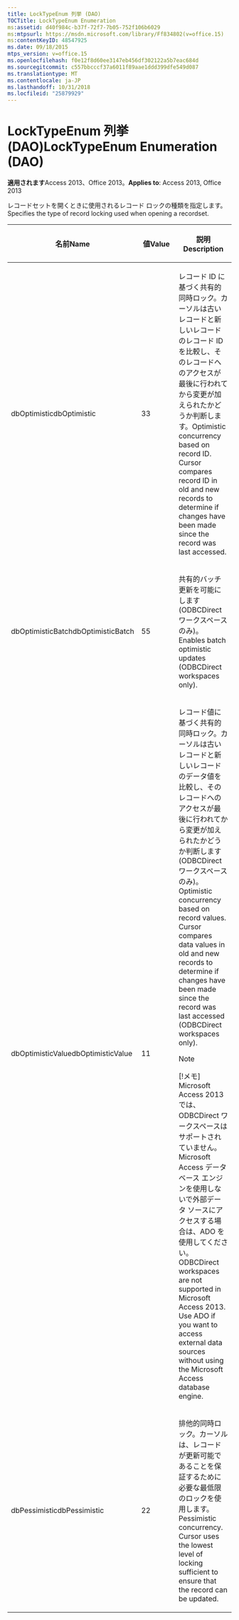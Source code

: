 ```yaml
---
title: LockTypeEnum 列挙 (DAO)
TOCTitle: LockTypeEnum Enumeration
ms:assetid: d40f984c-b37f-72f7-7b05-752f106b6029
ms:mtpsurl: https://msdn.microsoft.com/library/Ff834802(v=office.15)
ms:contentKeyID: 48547925
ms.date: 09/18/2015
mtps_version: v=office.15
ms.openlocfilehash: f0e12f8d60ee3147eb456df302122a5b7eac684d
ms.sourcegitcommit: c557bbcccf37a6011f89aae1ddd399dfe549d087
ms.translationtype: MT
ms.contentlocale: ja-JP
ms.lasthandoff: 10/31/2018
ms.locfileid: "25879929"
---
```

# <a name="locktypeenum-enumeration-dao"></a><span data-ttu-id="fc9a7-102">LockTypeEnum 列挙 (DAO)</span><span class="sxs-lookup"><span data-stu-id="fc9a7-102">LockTypeEnum Enumeration (DAO)</span></span>


<span data-ttu-id="fc9a7-103">**適用されます**Access 2013、Office 2013。</span><span class="sxs-lookup"><span data-stu-id="fc9a7-103">**Applies to**: Access 2013, Office 2013</span></span>

<span data-ttu-id="fc9a7-104">レコードセットを開くときに使用されるレコード ロックの種類を指定します。</span><span class="sxs-lookup"><span data-stu-id="fc9a7-104">Specifies the type of record locking used when opening a recordset.</span></span>

<table>
<colgroup>
<col style="width: 33%" />
<col style="width: 33%" />
<col style="width: 33%" />
</colgroup>
<thead>
<tr class="header">
<th><p><span data-ttu-id="fc9a7-105">名前</span><span class="sxs-lookup"><span data-stu-id="fc9a7-105">Name</span></span></p></th>
<th><p><span data-ttu-id="fc9a7-106">値</span><span class="sxs-lookup"><span data-stu-id="fc9a7-106">Value</span></span></p></th>
<th><p><span data-ttu-id="fc9a7-107">説明</span><span class="sxs-lookup"><span data-stu-id="fc9a7-107">Description</span></span></p></th>
</tr>
</thead>
<tbody>
<tr class="odd">
<td><p><span data-ttu-id="fc9a7-108">dbOptimistic</span><span class="sxs-lookup"><span data-stu-id="fc9a7-108">dbOptimistic</span></span></p></td>
<td><p><span data-ttu-id="fc9a7-109">3</span><span class="sxs-lookup"><span data-stu-id="fc9a7-109">3</span></span></p></td>
<td><p><span data-ttu-id="fc9a7-p101">レコード ID に基づく共有的同時ロック。カーソルは古いレコードと新しいレコードのレコード ID を比較し、そのレコードへのアクセスが最後に行われてから変更が加えられたかどうか判断します。</span><span class="sxs-lookup"><span data-stu-id="fc9a7-p101">Optimistic concurrency based on record ID. Cursor compares record ID in old and new records to determine if changes have been made since the record was last accessed.</span></span></p></td>
</tr>
<tr class="even">
<td><p><span data-ttu-id="fc9a7-112">dbOptimisticBatch</span><span class="sxs-lookup"><span data-stu-id="fc9a7-112">dbOptimisticBatch</span></span></p></td>
<td><p><span data-ttu-id="fc9a7-113">5</span><span class="sxs-lookup"><span data-stu-id="fc9a7-113">5</span></span></p></td>
<td><p><span data-ttu-id="fc9a7-114">共有的バッチ更新を可能にします (ODBCDirect ワークスペースのみ)。</span><span class="sxs-lookup"><span data-stu-id="fc9a7-114">Enables batch optimistic updates (ODBCDirect workspaces only).</span></span></p></td>
</tr>
<tr class="odd">
<td><p><span data-ttu-id="fc9a7-115">dbOptimisticValue</span><span class="sxs-lookup"><span data-stu-id="fc9a7-115">dbOptimisticValue</span></span></p></td>
<td><p><span data-ttu-id="fc9a7-116">1</span><span class="sxs-lookup"><span data-stu-id="fc9a7-116">1</span></span></p></td>
<td><p><span data-ttu-id="fc9a7-p102">レコード値に基づく共有的同時ロック。カーソルは古いレコードと新しいレコードのデータ値を比較し、そのレコードへのアクセスが最後に行われてから変更が加えられたかどうか判断します (ODBCDirect ワークスペースのみ)。</span><span class="sxs-lookup"><span data-stu-id="fc9a7-p102">Optimistic concurrency based on record values. Cursor compares data values in old and new records to determine if changes have been made since the record was last accessed (ODBCDirect workspaces only).</span></span></p>

> [!NOTE]
> <P><span data-ttu-id="fc9a7-p103">[!メモ] Microsoft Access 2013 では、ODBCDirect ワークスペースはサポートされていません。Microsoft Access データベース エンジンを使用しないで外部データ ソースにアクセスする場合は、ADO を使用してください。</span><span class="sxs-lookup"><span data-stu-id="fc9a7-p103">ODBCDirect workspaces are not supported in Microsoft Access 2013. Use ADO if you want to access external data sources without using the Microsoft Access database engine.</span></span></P>


</td>
</tr>
<tr class="even">
<td><p><span data-ttu-id="fc9a7-121">dbPessimistic</span><span class="sxs-lookup"><span data-stu-id="fc9a7-121">dbPessimistic</span></span></p></td>
<td><p><span data-ttu-id="fc9a7-122">2</span><span class="sxs-lookup"><span data-stu-id="fc9a7-122">2</span></span></p></td>
<td><p><span data-ttu-id="fc9a7-p104">排他的同時ロック。カーソルは、レコードが更新可能であることを保証するために必要な最低限のロックを使用します。</span><span class="sxs-lookup"><span data-stu-id="fc9a7-p104">Pessimistic concurrency. Cursor uses the lowest level of locking sufficient to ensure that the record can be updated.</span></span></p></td>
</tr>
</tbody>
</table>

